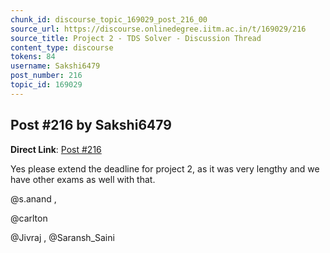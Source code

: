 ```yaml
---
chunk_id: discourse_topic_169029_post_216_00
source_url: https://discourse.onlinedegree.iitm.ac.in/t/169029/216
source_title: Project 2 - TDS Solver - Discussion Thread
content_type: discourse
tokens: 84
username: Sakshi6479
post_number: 216
topic_id: 169029
---
```


## Post #216 by Sakshi6479

**Direct Link**: [Post #216](https://discourse.onlinedegree.iitm.ac.in/t/169029/216)

Yes please extend the deadline for project 2, as it was very lengthy and we have other exams as well with that.

@s.anand ,

@carlton

@Jivraj , @Saransh_Saini
